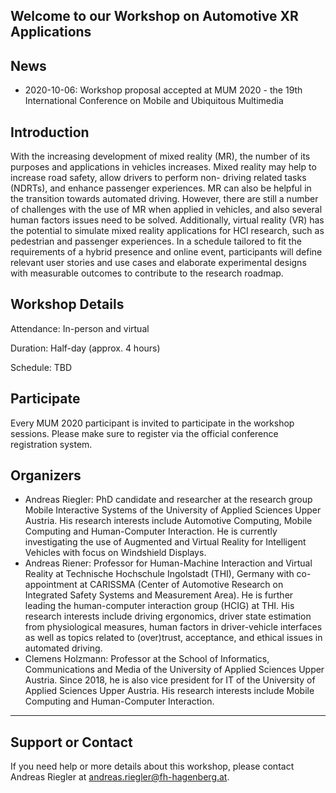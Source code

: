 ## Welcome to our Workshop on Automotive XR Applications

## News

- 2020-10-06: Workshop proposal accepted at MUM 2020 - the 19th International Conference on Mobile and Ubiquitous Multimedia

## Introduction

With the increasing development of mixed reality (MR), the number of its purposes and applications in vehicles increases. Mixed reality may help to increase road safety, allow drivers to perform non- driving related tasks (NDRTs), and enhance passenger experiences. MR can also be helpful in the transition towards automated driving. However, there are still a number of challenges with the use of MR when applied in vehicles, and also several human factors issues need to be solved. Additionally, virtual reality (VR) has the potential to simulate mixed reality applications for HCI research, such as pedestrian and passenger experiences. In a schedule tailored to fit the requirements of a hybrid presence and online event, participants will define relevant user stories and use cases and elaborate experimental designs with measurable outcomes to contribute to the research roadmap.

## Workshop Details

Attendance: In-person and virtual

Duration: Half-day (approx. 4 hours)

Schedule: TBD

## Participate
Every MUM 2020 participant is invited to participate in the workshop sessions. Please make sure to register via the official conference registration system.

## Organizers

- Andreas Riegler: PhD candidate and researcher at the research group Mobile Interactive Systems of the University of Applied Sciences Upper Austria. His research interests include Automotive Computing, Mobile Computing and Human-Computer Interaction. He is currently investigating the use of Augmented and Virtual Reality for Intelligent Vehicles with focus on Windshield Displays. 
- Andreas Riener: Professor for Human-Machine Interaction and Virtual Reality at Technische Hochschule Ingolstadt (THI), Germany with co-appointment at CARISSMA (Center of Automotive Research on Integrated Safety Systems and Measurement Area). He is further leading the human-computer interaction group (HCIG) at THI. His research interests include driving ergonomics, driver state estimation from physiological measures, human factors in driver-vehicle interfaces as well as topics related to (over)trust, acceptance, and ethical issues in automated driving.
- Clemens Holzmann: Professor at the School of Informatics, Communications and Media of the University of Applied Sciences Upper Austria. Since 2018, he is also vice president for IT of the University of Applied Sciences Upper Austria. His research interests include Mobile Computing and Human-Computer Interaction. ​​

---

## Support or Contact

If you need help or more details about this workshop, please contact Andreas Riegler at <andreas.riegler@fh-hagenberg.at>.
